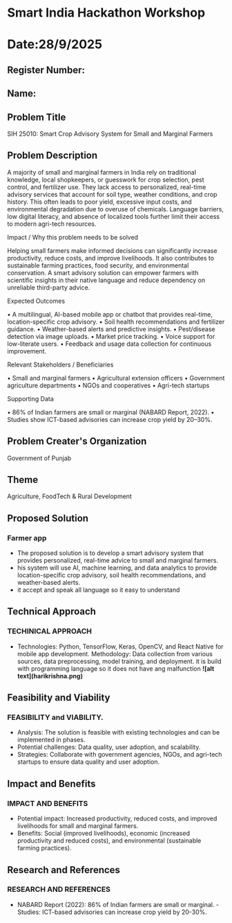 # Smart India Hackathon Workshop
# Date:28/9/2025
## Register Number:
## Name:
## Problem Title
SIH 25010: Smart Crop Advisory System for Small and Marginal Farmers
## Problem Description
A majority of small and marginal farmers in India rely on traditional knowledge, local shopkeepers, or guesswork for crop selection, pest control, and fertilizer use. They lack access to personalized, real-time advisory services that account for soil type, weather conditions, and crop history. This often leads to poor yield, excessive input costs, and environmental degradation due to overuse of chemicals. Language barriers, low digital literacy, and absence of localized tools further limit their access to modern agri-tech resources.

Impact / Why this problem needs to be solved

Helping small farmers make informed decisions can significantly increase productivity, reduce costs, and improve livelihoods. It also contributes to sustainable farming practices, food security, and environmental conservation. A smart advisory solution can empower farmers with scientific insights in their native language and reduce dependency on unreliable third-party advice.

Expected Outcomes

• A multilingual, AI-based mobile app or chatbot that provides real-time, location-specific crop advisory.
• Soil health recommendations and fertilizer guidance.
• Weather-based alerts and predictive insights.
• Pest/disease detection via image uploads.
• Market price tracking.
• Voice support for low-literate users.
• Feedback and usage data collection for continuous improvement.

Relevant Stakeholders / Beneficiaries

• Small and marginal farmers
• Agricultural extension officers
• Government agriculture departments
• NGOs and cooperatives
• Agri-tech startups

Supporting Data

• 86% of Indian farmers are small or marginal (NABARD Report, 2022).
• Studies show ICT-based advisories can increase crop yield by 20–30%.

## Problem Creater's Organization
Government of Punjab

## Theme
Agriculture, FoodTech & Rural Development

## Proposed Solution
<h3>Farmer app</h3>
<ul><li>The proposed solution is to develop a smart advisory system that provides personalized, real-time advice to small and marginal farmers. </li>
<li>his system will use AI, machine learning, and data analytics to provide location-specific crop advisory, soil health recommendations, and weather-based alerts.

</li>
<li>it accept and speak all language so it easy to understand</li></ul>

## Technical Approach
<h3>TECHINICAL APPROACH</h3>
<ul><li>Technologies: Python, TensorFlow, Keras, OpenCV, and React Native for mobile app development.
 Methodology: Data collection from various sources, data preprocessing, model training, and deployment.
it is build with programming language so it does not have ang malfunction
 <b>![alt text](harikrishna.png)</b></li></ul>

## Feasibility and Viability
<h3>FEASIBILITY and VIABILITY.</h3>
<ul><li>Analysis: The solution is feasible with existing technologies and can be implemented in phases.</li>
<li>Potential challenges: Data quality, user adoption, and scalability.</li>
<li> Strategies: Collaborate with government agencies, NGOs, and agri-tech startups to ensure data quality and user adoption.</li></ul>

## Impact and Benefits
<h3>IMPACT AND BENEFITS</h3>
<ul><li>Potential impact: Increased productivity, reduced costs, and improved livelihoods for small and marginal farmers.</li>
<li>Benefits: Social (improved livelihoods), economic (increased productivity and reduced costs), and environmental (sustainable farming practices).</li></ul>

## Research and References
<h3>RESEARCH AND REFERENCES</h3>
<ul><li>NABARD Report (2022): 86% of Indian farmers are small or marginal. - Studies: ICT-based advisories can increase crop yield by 20-30%.</li></ul>
